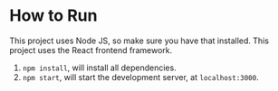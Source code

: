 # How to Run

This project uses Node JS, so make sure you have that installed. This project uses the React frontend framework.

1. `npm install`, will install all dependencies.
2. `npm start`, will start the development server, at `localhost:3000`.
